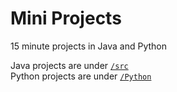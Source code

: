 # Mini Projects
15 minute projects in Java and Python

Java projects are under [`/src`](https://github.com/lakshya076/mini-projects/tree/master/src) <br>
Python projects are under [`/Python`](https://github.com/lakshya076/mini-projects/tree/master/Python)

